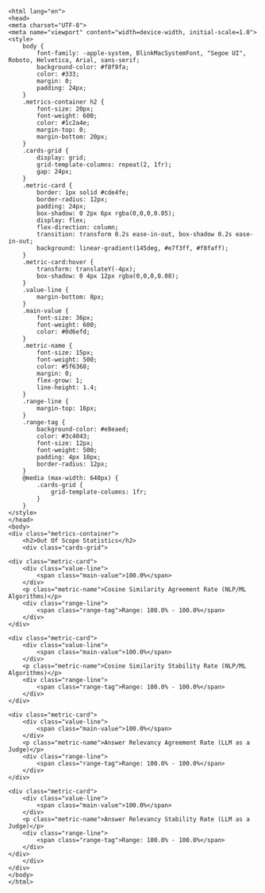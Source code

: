 
    <html lang="en">
    <head>
    <meta charset="UTF-8">
    <meta name="viewport" content="width=device-width, initial-scale=1.0">
    <style>
        body {
            font-family: -apple-system, BlinkMacSystemFont, "Segoe UI", Roboto, Helvetica, Arial, sans-serif;
            background-color: #f8f9fa;
            color: #333;
            margin: 0;
            padding: 24px;
        }
        .metrics-container h2 {
            font-size: 20px;
            font-weight: 600;
            color: #1c2a4e;
            margin-top: 0;
            margin-bottom: 20px;
        }
        .cards-grid {
            display: grid;
            grid-template-columns: repeat(2, 1fr);
            gap: 24px;
        }
        .metric-card {
            border: 1px solid #cde4fe;
            border-radius: 12px;
            padding: 24px;
            box-shadow: 0 2px 6px rgba(0,0,0,0.05);
            display: flex;
            flex-direction: column;
            transition: transform 0.2s ease-in-out, box-shadow 0.2s ease-in-out;
            background: linear-gradient(145deg, #e7f3ff, #f8faff);
        }
        .metric-card:hover {
            transform: translateY(-4px);
            box-shadow: 0 4px 12px rgba(0,0,0,0.08);
        }
        .value-line {
            margin-bottom: 8px;
        }
        .main-value {
            font-size: 36px;
            font-weight: 600;
            color: #0d6efd;
        }
        .metric-name {
            font-size: 15px;
            font-weight: 500;
            color: #5f6368;
            margin: 0;
            flex-grow: 1;
            line-height: 1.4;
        }
        .range-line {
            margin-top: 16px;
        }
        .range-tag {
            background-color: #e8eaed;
            color: #3c4043;
            font-size: 12px;
            font-weight: 500;
            padding: 4px 10px;
            border-radius: 12px;
        }
        @media (max-width: 640px) {
            .cards-grid {
                grid-template-columns: 1fr;
            }
        }
    </style>
    </head>
    <body>
    <div class="metrics-container">
        <h2>Out Of Scope Statistics</h2>
        <div class="cards-grid">
            
    <div class="metric-card">
        <div class="value-line">
            <span class="main-value">100.0%</span>
        </div>
        <p class="metric-name">Cosine Similarity Agreement Rate (NLP/ML Algorithms)</p>
        <div class="range-line">
            <span class="range-tag">Range: 100.0% - 100.0%</span>
        </div>
    </div>
            
    <div class="metric-card">
        <div class="value-line">
            <span class="main-value">100.0%</span>
        </div>
        <p class="metric-name">Cosine Similarity Stability Rate (NLP/ML Algorithms)</p>
        <div class="range-line">
            <span class="range-tag">Range: 100.0% - 100.0%</span>
        </div>
    </div>
            
    <div class="metric-card">
        <div class="value-line">
            <span class="main-value">100.0%</span>
        </div>
        <p class="metric-name">Answer Relevancy Agreement Rate (LLM as a Judge)</p>
        <div class="range-line">
            <span class="range-tag">Range: 100.0% - 100.0%</span>
        </div>
    </div>
            
    <div class="metric-card">
        <div class="value-line">
            <span class="main-value">100.0%</span>
        </div>
        <p class="metric-name">Answer Relevancy Stability Rate (LLM as a Judge)</p>
        <div class="range-line">
            <span class="range-tag">Range: 100.0% - 100.0%</span>
        </div>
    </div>
        </div>
    </div>
    </body>
    </html>
    
